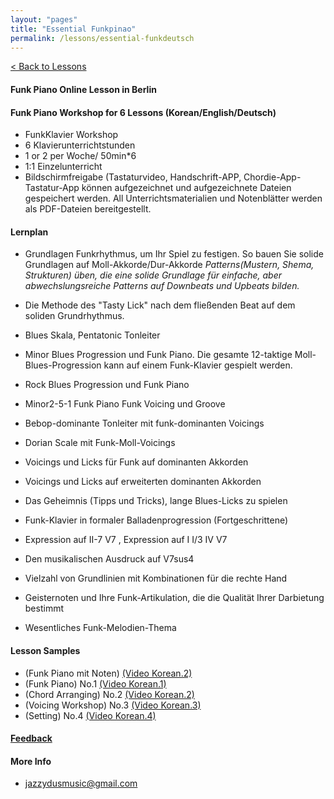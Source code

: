 ```yaml
---
layout: "pages"
title: "Essential Funkpinao"
permalink: /lessons/essential-funkdeutsch
---
```

<a href="/lessons">< Back to Lessons</a>

#### Funk Piano Online Lesson in Berlin
#### Funk Piano Workshop for 6 Lessons (Korean/English/Deutsch)

- FunkKlavier Workshop
- 6 Klavierunterrichtstunden
- 1 or 2  per Woche/ 50min*6
- 1:1 Einzelunterricht
- Bildschirmfreigabe (Tastaturvideo, Handschrift-APP, Chordie-App-Tastatur-App können aufgezeichnet und aufgezeichnete Dateien gespeichert werden. All Unterrichtsmaterialien und Notenblätter werden als PDF-Dateien bereitgestellt.

#### Lernplan

- Grundlagen Funkrhythmus, um Ihr Spiel zu festigen. So bauen Sie solide Grundlagen auf Moll-Akkorde/Dur-Akkorde
*Patterns(Mustern, Shema, Strukturen) üben, die eine solide Grundlage für einfache, aber abwechslungsreiche Patterns auf Downbeats und Upbeats bilden.*
- Die Methode des "Tasty Lick" nach dem fließenden Beat auf dem soliden Grundrhythmus.
- Blues Skala, Pentatonic Tonleiter
- Minor Blues Progression und Funk Piano. Die gesamte 12-taktige Moll-Blues-Progression kann auf einem Funk-Klavier gespielt werden.
- Rock Blues Progression und Funk Piano

- Minor2-5-1 Funk Piano Funk Voicing und Groove 
- Bebop-dominante Tonleiter mit funk-dominanten Voicings
- Dorian Scale mit Funk-Moll-Voicings
- Voicings und Licks für Funk auf dominanten Akkorden

- Voicings und Licks auf erweiterten dominanten Akkorden
- Das Geheimnis (Tipps und Tricks), lange Blues-Licks zu spielen
- Funk-Klavier in formaler Balladenprogression (Fortgeschrittene)
- Expression auf II-7 V7 , Expression auf I I/3 IV V7
- Den musikalischen Ausdruck auf V7sus4
- Vielzahl von Grundlinien mit Kombinationen für die rechte Hand
- Geisternoten und Ihre Funk-Artikulation, die die Qualität Ihrer Darbietung bestimmt
- Wesentliches Funk-Melodien-Thema



#### Lesson Samples 
- (Funk Piano mit Noten) 
    <a href="https://youtu.be/SaeBq5GyAEw" target="_blank"> (Video Korean.2)</a> 
- (Funk Piano) No.1 
    <a href="https://youtu.be/93QkhEATEMc"
    target="_blank"> (Video Korean.1)</a>  
- (Chord Arranging) No.2
    <a href="https://youtu.be/peX0o5pAD2Q" target="_blank"> (Video Korean.2)</a>
- (Voicing Workshop) No.3
    <a href="https://youtu.be/hi-q-cANOEc" target="_blank"> (Video Korean.3)</a>
- (Setting) No.4
    <a href="https://youtu.be/AVtyd8GAnoM" target="_blank"> (Video Korean.4)</a>

#### <a href="https://jjmusic-online.github.io/assets/images/photo13.jpg">Feedback</a>

#### More Info
- jazzydusmusic@gmail.com 






